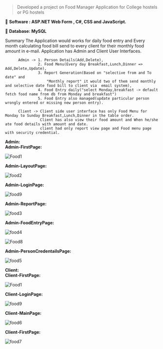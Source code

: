 > Developed a project on Food Manager Application for College hostels or PG hostels

 **Software : ASP.NET Web Form , C#, CSS and JavaScript.**

 **Database: MySQL**


Summary
          The Application would works for daily food entry and Every month calculating food bill send to every client for their monthly food amount in e-mail. Application has Admin and Client User Interfaces.

          Admin -> 1. Person Details(Add,Delete), 
                   2. Food Menu(Every day Breakfast,Lunch,Dinner => Add,Delete,Update), 
                   3. Report Generation(Based on "selective from and To date" and 
                       "Monthly report" it would two of them send monthly and selective date food bill to client via  email system), 
                   4. Food Entry daily("select Monday,breakfast -> default fetch food name from db from Monday and breakfast") 
                   5. Food Entry also managed(update particular person wrongly entered or missing new person entry).

          Client -> Client side user interface has only Food Menu for Monday to Sunday Breakfast,Lunch,Dinner in the table order. 
                    Client has also view their food amount and When he/she ate food details with amount and date.
                    client had only report view page and Food menu page with security credential.
   **Admin:**              
   **Admin-FirstPage:** 
   
   ![Food1](https://user-images.githubusercontent.com/39408609/63430885-5209cf80-c43b-11e9-9c20-f6b2faccfe04.png)
   
   **Admin-LayoutPage:**
   
   ![food2](https://user-images.githubusercontent.com/39408609/63431888-8c746c00-c43d-11e9-90aa-57fea1eafe99.png)
   
   **Admin-LoginPage:**
   
   ![food9](https://user-images.githubusercontent.com/39408609/63432939-cb0b2600-c43f-11e9-8b9c-173f0df47c29.png)
   
   **Admin-ReportPage:**
   
   ![food3](https://user-images.githubusercontent.com/39408609/63432162-3ce27000-c43e-11e9-8848-cdc11ff82272.png)
   
   **Admin-FoodEntryPage:**
   
   ![food4](https://user-images.githubusercontent.com/39408609/63432257-79ae6700-c43e-11e9-9f85-918180da326f.png)
   
   ![Food8](https://user-images.githubusercontent.com/39408609/63432615-13761400-c43f-11e9-8aa3-191a80734d73.png)
   
   **Admin-PersonCredentailsPage:**
   
   ![food5](https://user-images.githubusercontent.com/39408609/63432361-a5315180-c43e-11e9-8dde-1724b6feb9c2.png)
   
**Client:**              
   **Client-FirstPage:**
   
   ![Food1](https://user-images.githubusercontent.com/39408609/63430885-5209cf80-c43b-11e9-9c20-f6b2faccfe04.png)
   
   **Client-LoginPage:**
    
   ![food9](https://user-images.githubusercontent.com/39408609/63432939-cb0b2600-c43f-11e9-8b9c-173f0df47c29.png)
    
   **Client-MainPage:**
   
   ![food6](https://user-images.githubusercontent.com/39408609/63432669-3274a600-c43f-11e9-849c-73916809dece.png)
   
   **Client-FirstPage:**
    
   ![food7](https://user-images.githubusercontent.com/39408609/63432680-37395a00-c43f-11e9-8ab7-0f85a2a621ab.png)
